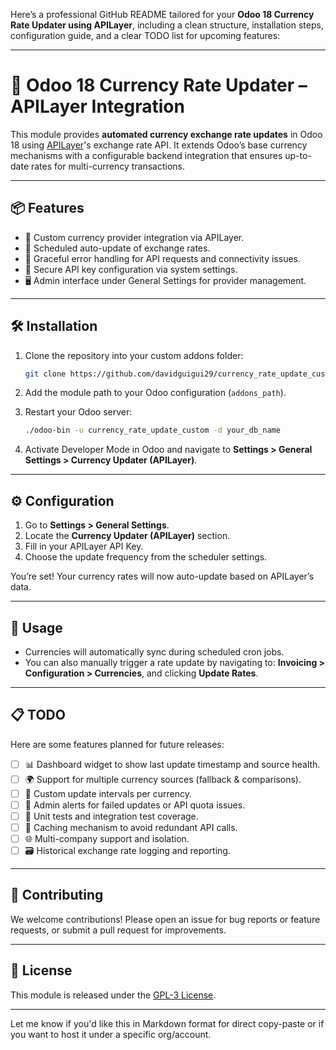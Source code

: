 Here’s a professional GitHub README tailored for your **Odoo 18 Currency Rate Updater using APILayer**, including a clean structure, installation steps, configuration guide, and a clear TODO list for upcoming features:

---

# 💱 Odoo 18 Currency Rate Updater – APILayer Integration

This module provides **automated currency exchange rate updates** in Odoo 18 using [APILayer](https://apilayer.com)'s exchange rate API. It extends Odoo’s base currency mechanisms with a configurable backend integration that ensures up-to-date rates for multi-currency transactions.

---

## 📦 Features

- 🔧 Custom currency provider integration via APILayer.
- 🔁 Scheduled auto-update of exchange rates.
- 🧠 Graceful error handling for API requests and connectivity issues.
- 🔐 Secure API key configuration via system settings.
- 🖥️ Admin interface under General Settings for provider management.

---

## 🛠️ Installation

1. Clone the repository into your custom addons folder:
   ```bash
   git clone https://github.com/davidguigui29/currency_rate_update_custom.git
   ```

2. Add the module path to your Odoo configuration (`addons_path`).

3. Restart your Odoo server:
   ```bash
   ./odoo-bin -u currency_rate_update_custom -d your_db_name
   ```

4. Activate Developer Mode in Odoo and navigate to **Settings > General Settings > Currency Updater (APILayer)**.

---

## ⚙️ Configuration

1. Go to **Settings > General Settings**.
2. Locate the **Currency Updater (APILayer)** section.
3. Fill in your APILayer API Key.
4. Choose the update frequency from the scheduler settings.

You’re set! Your currency rates will now auto-update based on APILayer’s data.

---

## 🚀 Usage

- Currencies will automatically sync during scheduled cron jobs.
- You can also manually trigger a rate update by navigating to:
  **Invoicing > Configuration > Currencies**, and clicking **Update Rates**.

---

## 📋 TODO

Here are some features planned for future releases:

- [ ] 📊 Dashboard widget to show last update timestamp and source health.
- [ ] 🌍 Support for multiple currency sources (fallback & comparisons).
- [ ] 📆 Custom update intervals per currency.
- [ ] 🔔 Admin alerts for failed updates or API quota issues.
- [ ] 🧪 Unit tests and integration test coverage.
- [ ] 💾 Caching mechanism to avoid redundant API calls.
- [ ] 🌐 Multi-company support and isolation.
- [ ] 🗃️ Historical exchange rate logging and reporting.

---

## 📢 Contributing

We welcome contributions! Please open an issue for bug reports or feature requests, or submit a pull request for improvements.

---

## 🧾 License

This module is released under the [GPL-3 License](https://www.odoo.com/documentation/18.0/legal/licenses/licenses.html#odoo-apps).

---

Let me know if you'd like this in Markdown format for direct copy-paste or if you want to host it under a specific org/account.